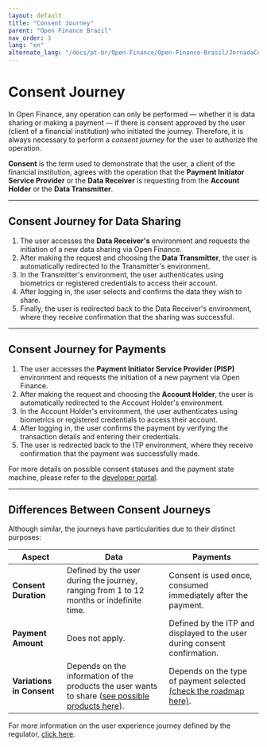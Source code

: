 ```yaml
---
layout: default
title: "Consent Journey"
parent: "Open Finance Brazil"
nav_order: 3
lang: "en"
alternate_lang: "/docs/pt-br/Open-Finance/Open-Finance-Brasil/JornadaConsentimento/OFB-JornadaConsentimento/"
---
```


# Consent Journey

In Open Finance, any operation can only be performed — whether it is data sharing or making a payment — if there is consent approved by the user (client of a financial institution) who initiated the journey. Therefore, it is always necessary to perform a *consent journey* for the user to authorize the operation.

**Consent** is the term used to demonstrate that the user, a client of the financial institution, agrees with the operation that the **Payment Initiator Service Provider** or the **Data Receiver** is requesting from the **Account Holder** or the **Data Transmitter**.

---

## Consent Journey for Data Sharing

1. The user accesses the **Data Receiver's** environment and requests the initiation of a new data sharing via Open Finance.
2. After making the request and choosing the **Data Transmitter**, the user is automatically redirected to the Transmitter's environment.
3. In the Transmitter's environment, the user authenticates using biometrics or registered credentials to access their account.
4. After logging in, the user selects and confirms the data they wish to share.
5. Finally, the user is redirected back to the Data Receiver's environment, where they receive confirmation that the sharing was successful.

---

## Consent Journey for Payments

1. The user accesses the **Payment Initiator Service Provider (PISP)** environment and requests the initiation of a new payment via Open Finance.
2. After making the request and choosing the **Account Holder**, the user is automatically redirected to the Account Holder's environment.
3. In the Account Holder's environment, the user authenticates using biometrics or registered credentials to access their account.
4. After logging in, the user confirms the payment by verifying the transaction details and entering their credentials.
5. The user is redirected back to the ITP environment, where they receive confirmation that the payment was successfully made.

For more details on possible consent statuses and the payment state machine, please refer to the [developer portal](https://openfinancebrasil.atlassian.net/wiki/spaces/OF/pages/347078805/M+quina+de+Estados+-+v4.0.0+-+SV+Pagamentos).

---

## Differences Between Consent Journeys

Although similar, the journeys have particularities due to their distinct purposes:

| **Aspect**                | **Data**                                                                                     | **Payments**                                                                        |
|---------------------------|----------------------------------------------------------------------------------------------|-------------------------------------------------------------------------------------|
| **Consent Duration**       | Defined by the user during the journey, ranging from 1 to 12 months or indefinite time.     | Consent is used once, consumed immediately after the payment.                        |
| **Payment Amount**         | Does not apply.                                                                               | Defined by the ITP and displayed to the user during consent confirmation.            |
| **Variations in Consent**  | Depends on the information of the products the user wants to share ([see possible products here](../PerfisOFB/OOF-Transmissor.html)). | Depends on the type of payment selected [(check the roadmap here)](../PerfisOFB/OFB-Detentor.html). |

For more information on the user experience journey defined by the regulator, [click here](https://openfinancebrasil.atlassian.net/wiki/spaces/OF/pages/17378535/Guia+de+Experi+ncia+do+Usu+rio).
